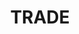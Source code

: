 ---
title: TRADE
crosslinks:
- GCXRep
- GameTrade
- Random_Acts_Of_Pizza
- Dogecoinscamwatch
- indiegameswap
- GCtrade
- mushroomkingdom
- GameSale
- SLRep
- Serendipity
- UniversalScammerList
---